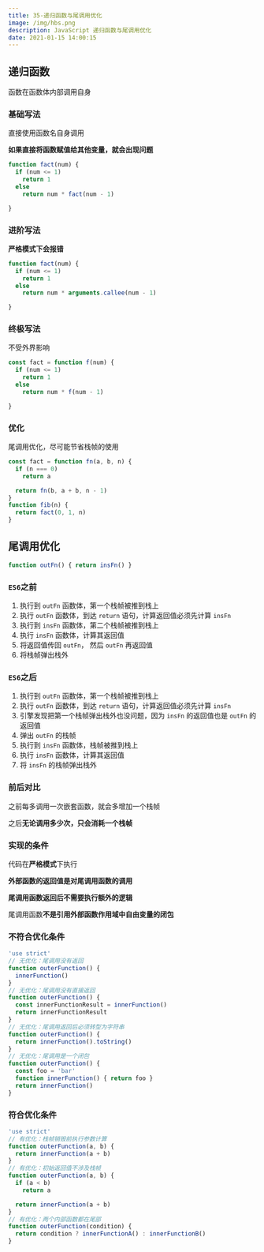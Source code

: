```yaml
---
title: 35-递归函数与尾调用优化
image: /img/hbs.png
description: JavaScript 递归函数与尾调用优化
date: 2021-01-15 14:00:15
---
```



## 递归函数

函数在函数体内部调用自身

### 基础写法

直接使用函数名自身调用

**如果直接将函数赋值给其他变量，就会出现问题**

```js
function fact(num) {
  if (num <= 1)
    return 1
  else
    return num * fact(num - 1)

}
```

### 进阶写法

**严格模式下会报错**

```js
function fact(num) {
  if (num <= 1)
    return 1
  else
    return num * arguments.callee(num - 1)

}
```

### 终极写法

不受外界影响

```js
const fact = function f(num) {
  if (num <= 1)
    return 1
  else
    return num * f(num - 1)

}
```

### 优化

尾调用优化，尽可能节省栈帧的使用

```js
const fact = function fn(a, b, n) {
  if (n === 0)
    return a

  return fn(b, a + b, n - 1)
}
function fib(n) {
  return fact(0, 1, n)
}
```

## 尾调用优化

```js
function outFn() { return insFn() }
```

### `ES6`之前

1. 执行到 `outFn` 函数体，第一个栈帧被推到栈上
2. 执行 `outFn` 函数体，到达 `return` 语句，计算返回值必须先计算 `insFn`
3. 执行到 `insFn` 函数体，第二个栈帧被推到栈上
4. 执行 `insFn` 函数体，计算其返回值
5. 将返回值传回 `outFn`， 然后 `outFn` 再返回值
6. 将栈帧弹出栈外

### `ES6`之后

1. 执行到 `outFn` 函数体，第一个栈帧被推到栈上
2. 执行 `outFn` 函数体，到达 `return` 语句，计算返回值必须先计算 `insFn`
3. 引擎发现把第一个栈帧弹出栈外也没问题，因为 `insFn` 的返回值也是 `outFn` 的返回值
4. 弹出 `outFn` 的栈帧
5. 执行到 `insFn` 函数体，栈帧被推到栈上
6. 执行 `insFn` 函数体，计算其返回值
7. 将 `insFn` 的栈帧弹出栈外

### 前后对比

之前每多调用一次嵌套函数，就会多增加一个栈帧

之后**无论调用多少次，只会消耗一个栈帧**

### 实现的条件

代码在**严格模式**下执行

**外部函数的返回值是对尾调用函数的调用**

**尾调用函数返回后不需要执行额外的逻辑**

尾调用函数**不是引用外部函数作用域中自由变量的闭包**

### 不符合优化条件

```js
'use strict'
// 无优化：尾调用没有返回
function outerFunction() {
  innerFunction()
}
// 无优化：尾调用没有直接返回
function outerFunction() {
  const innerFunctionResult = innerFunction()
  return innerFunctionResult
}
// 无优化：尾调用返回后必须转型为字符串
function outerFunction() {
  return innerFunction().toString()
}
// 无优化：尾调用是一个闭包
function outerFunction() {
  const foo = 'bar'
  function innerFunction() { return foo }
  return innerFunction()
}
```

### 符合优化条件

```js
'use strict'
// 有优化：栈帧销毁前执行参数计算
function outerFunction(a, b) {
  return innerFunction(a + b)
}
// 有优化：初始返回值不涉及栈帧
function outerFunction(a, b) {
  if (a < b)
    return a

  return innerFunction(a + b)
}
// 有优化：两个内部函数都在尾部
function outerFunction(condition) {
  return condition ? innerFunctionA() : innerFunctionB()
}
```